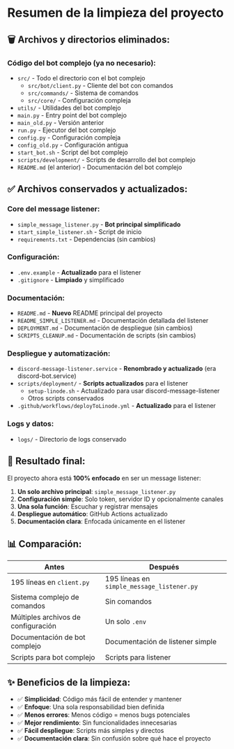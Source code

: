 # Resumen de la limpieza del proyecto

## 🗑️ Archivos y directorios eliminados:

### Código del bot complejo (ya no necesario):
- `src/` - Todo el directorio con el bot complejo
  - `src/bot/client.py` - Cliente del bot con comandos
  - `src/commands/` - Sistema de comandos
  - `src/core/` - Configuración compleja
- `utils/` - Utilidades del bot complejo
- `main.py` - Entry point del bot complejo
- `main_old.py` - Versión anterior
- `run.py` - Ejecutor del bot complejo
- `config.py` - Configuración compleja
- `config_old.py` - Configuración antigua
- `start_bot.sh` - Script del bot complejo
- `scripts/development/` - Scripts de desarrollo del bot complejo
- `README.md` (el anterior) - Documentación del bot complejo

## ✅ Archivos conservados y actualizados:

### Core del message listener:
- `simple_message_listener.py` - **Bot principal simplificado**
- `start_simple_listener.sh` - Script de inicio
- `requirements.txt` - Dependencias (sin cambios)

### Configuración:
- `.env.example` - **Actualizado** para el listener
- `.gitignore` - **Limpiado** y simplificado

### Documentación:
- `README.md` - **Nuevo** README principal del proyecto
- `README_SIMPLE_LISTENER.md` - Documentación detallada del listener
- `DEPLOYMENT.md` - Documentación de despliegue (sin cambios)
- `SCRIPTS_CLEANUP.md` - Documentación de scripts (sin cambios)

### Despliegue y automatización:
- `discord-message-listener.service` - **Renombrado y actualizado** (era discord-bot.service)
- `scripts/deployment/` - **Scripts actualizados** para el listener
  - `setup-linode.sh` - Actualizado para usar discord-message-listener
  - Otros scripts conservados
- `.github/workflows/deployToLinode.yml` - **Actualizado** para el listener

### Logs y datos:
- `logs/` - Directorio de logs conservado

## 🎯 Resultado final:

El proyecto ahora está **100% enfocado** en ser un message listener:

1. **Un solo archivo principal**: `simple_message_listener.py`
2. **Configuración simple**: Solo token, servidor ID y opcionalmente canales
3. **Una sola función**: Escuchar y registrar mensajes
4. **Despliegue automático**: GitHub Actions actualizado
5. **Documentación clara**: Enfocada únicamente en el listener

## 📊 Comparación:

| Antes | Después |
|-------|---------|
| 195 líneas en `client.py` | 195 líneas en `simple_message_listener.py` |
| Sistema complejo de comandos | Sin comandos |
| Múltiples archivos de configuración | Un solo `.env` |
| Documentación de bot complejo | Documentación de listener simple |
| Scripts para bot complejo | Scripts para listener |

## ✨ Beneficios de la limpieza:

- ✅ **Simplicidad**: Código más fácil de entender y mantener
- ✅ **Enfoque**: Una sola responsabilidad bien definida
- ✅ **Menos errores**: Menos código = menos bugs potenciales
- ✅ **Mejor rendimiento**: Sin funcionalidades innecesarias
- ✅ **Fácil despliegue**: Scripts más simples y directos
- ✅ **Documentación clara**: Sin confusión sobre qué hace el proyecto
